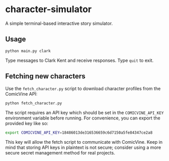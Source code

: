 # character-simulator

A simple terminal-based interactive story simulator.

## Usage

```
python main.py clark
```

Type messages to Clark Kent and receive responses. Type `quit` to exit.

## Fetching new characters

Use the `fetch_character.py` script to download character profiles from the
ComicVine API:

```
python fetch_character.py
```

The script requires an API key which should be set in the `COMICVINE_API_KEY`
environment variable before running. For convenience, you can export the
provided key like so:

```bash
export COMICVINE_API_KEY=18486013de316536659c6d7150a5fe84347ce2a8
```

This key will allow the fetch script to communicate with ComicVine. Keep in
mind that storing API keys in plaintext is not secure; consider using a more
secure secret management method for real projects.
